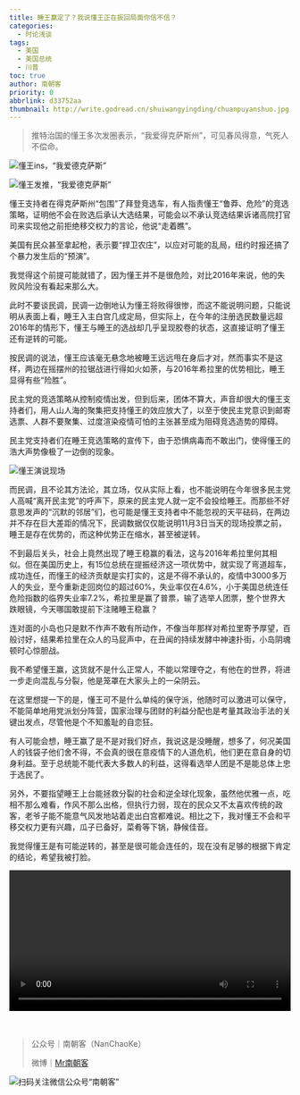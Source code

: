 ```yaml
---
title: 睡王赢定了？我说懂王正在扳回局面你信不信？
categories:
  - 时论浅谈
tags:
  - 美国
  - 美国总统
  - 川普
toc: true
author: 南朝客
priority: 0
abbrlink: d33752aa
thumbnail: http://write.godread.cn/shuiwangyingding/chuanpuyanshuo.jpg
---
```


> 推特治国的懂王多次发圈表示，“我爱得克萨斯州”，可见春风得意，气死人不偿命。

<!-- more -->

![懂王ins，“我爱德克萨斯”](http://write.godread.cn/shuiwangyingding/chuanpuins.jpg)

![懂王发推，“我爱德克萨斯”](http://write.godread.cn/shuiwangyingding/chuanpufatui.jpg)

懂王支持者在得克萨斯州“包围”了拜登竞选车，有人指责懂王“鲁莽、危险”的竞选策略，证明他不会在败选后承认大选结果，可能会以不承认竞选结果诉诸高院打官司来实现他之前拒绝移交权力的言论，他说“走着瞧”。



美国有民众甚至拿起枪，表示要“捍卫农庄”，以应对可能的乱局，纽约时报还搞了个暴力发生后的“预演”。



我觉得这个前提可能就错了，因为懂王并不是很危险，对比2016年来说，他的失败风险没有看起来那么大。



此时不要谈民调，民调一边倒地认为懂王将败得很惨，而这不能说明问题，只能说明从表面上看，睡王入主白宫几成定局，但实际上，在今年的注册选民数量远超2016年的情形下，懂王与睡王的选战却几乎呈现胶卷的状态，这直接证明了懂王还有逆转的可能。



按民调的说法，懂王应该毫无悬念地被睡王远远甩在身后才对，然而事实不是这样，两边在摇摆州的拉锯战进行得如火如荼，与2016年希拉里的优势相比，睡王显得有些“险胜”。



民主党的竞选策略从控制疫情出发，但到后来，团体不算大，声音却很大的懂王支持者们，用人山人海的聚集把支持懂王的效应放大了，以至于使民主党意识到邮寄选票、人群不要聚集、过度渲染疫情可怕的主张甚至成为阻碍竞选造势的障碍。



民主党支持者们在睡王竞选策略的宣传下，由于恐惧病毒而不敢出门，使得懂王的浩大声势像极了一边倒的现象。



![懂王演说现场](http://write.godread.cn/shuiwangyingding/chuanpuyanshuo.jpg)



而民调，且不论其方法论，其立场，仅从实际上看，也不能说明在今年很多民主党人高喊“离开民主党”的呼声下，原来的民主党人就一定不会投给睡王。而那些不好意思发声的“沉默的邻居”们，也可能是懂王支持者中不能忽视的天平砝码，在两边并不存在巨大差距的情况下，民调数据仅仅能说明11月3日当天的现场投票之前，睡王是存在优势的，而这种优势正在缩水，甚至被逆转。



不到最后关头，社会上竟然出现了睡王稳赢的看法，这与2016年希拉里何其相似。但在美国历史上，有15位总统在提振经济这一项优势中，就实现了弯道超车，成功连任，而懂王的经济贡献是实打实的，这是不得不承认的，疫情中3000多万人的失业，至今重新走回岗位的超过60%，失业率仅在4.6%，小于美国总统连任危险指数的临界失业率7.2%，希拉里是赢了普票，输了选举人团票，整个世界大跌眼镜，今天哪国敢提前下注赌睡王稳赢？



连对面的小岛也只是默不作声不敢有所动作，不像当年那样对希拉里寄予厚望，百般讨好，结果希拉里在众人的马屁声中，在丑闻的持续发酵中神速扑街，小岛阴魂顿时心惊胆战。



我不希望懂王赢，这货就不是什么正常人，不能以常理夺之，有他在的世界，将进一步走向混乱与分裂，他是笼罩在大家头上的一朵阴云。



在这里想提一下的是，懂王可不是什么单纯的保守派，他随时可以激进可以保守，不能简单地用党派划分阵营，国家治理与团财的利益分配也是考量其政治手法的关键出发点，尽管他是个不知羞耻的自恋狂。



有人可能会想，睡王赢了是不是对我们好点，我说这是没睡醒，想多了，何况美国人的钱袋子他们舍不得，不会真的很在意疫情下的人道危机，他们更在意自身的切身利益。至于总统能不能代表大多数人的利益，这得看选举人团是不是能总体上忠于选民了。



另外，不要指望睡王上台能拯救分裂的社会和逆全球化现象，虽然他优雅一点，吃相不那么难看，作风不那么出格，但执行力弱，现在的民众又不太喜欢传统的政客，老爷子能不能意气风发地站着走出白宫都难说。相比之下，我对懂王不会和平移交权力更有兴趣，瓜子已备好，菜肴等下锅，静候佳音。



我觉得懂王是有可能逆转的，甚至是很可能会连任的，现在没有足够的根据下肯定的结论，希望我被打脸。

<video src="https://write.godread.cn/videos/2020_baoweijingxuanche.mp4" controls="controls" style="width: 100%; max-height: 400px; background: #eee; margin: auto; display: block;">
    您的浏览器不支持播放该视频，请右键获取视频链接查看。
</video>

<br>

<br>

> 公众号｜南朝客（NanChaoKe）
>
> 微博｜<a href="https://weibo.com/u/2821715870">Mr南朝客</a>



![扫码关注微信公众号“南朝客”](http://write.godread.cn/permanent/wxwbwz.png)